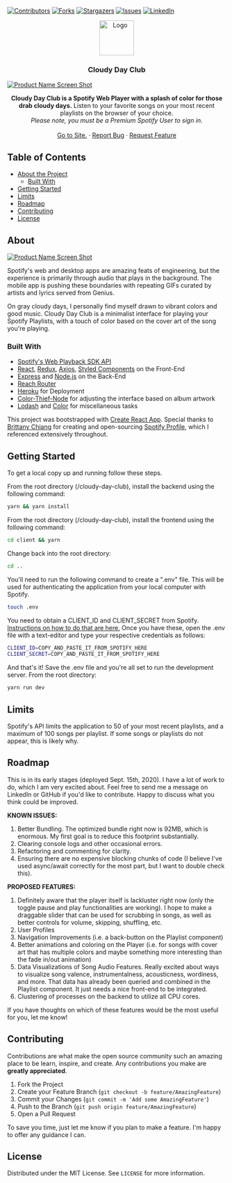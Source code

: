 [![Contributors][contributors-shield]][contributors-url]
[![Forks][forks-shield]][forks-url]
[![Stargazers][stars-shield]][stars-url]
[![Issues][issues-shield]][issues-url]
[![LinkedIn][linkedin-shield]][linkedin-url]

<p align="center">
  <a href="https://github.com/othneildrew/Best-README-Template">
    <img src="https://emojipedia-us.s3.dualstack.us-west-1.amazonaws.com/thumbs/240/apple/237/cloud_2601.png" alt="Logo" width="80" height="80">
  </a>

  <h3 align="center">Cloudy Day Club</h3>

[![Product Name Screen Shot][product-screenshot]](https://example.com)

  <p align="center">
	<b>Cloudy Day Club is a Spotify Web Player with a splash of color for those drab cloudy days.</b> Listen to your favorite songs on your most recent playlists on the browser of your choice. 
    <br /><i>Please note, you must be a Premium Spotify User to sign in.</i>
    <br />
    <br />
    <a href="https://cloudy-day-club.herokuapp.com/">Go to Site.</a>
    ·
    <a href="https://github.com/aditdamodaran/cloudy-day-club/issues">Report Bug</a>
    ·
    <a href="https://github.com/aditdamodaran/cloudy-day-club/issues">Request Feature</a>
  </p>



## Table of Contents

* [About the Project](#about-the-project)
  * [Built With](#built-with)
* [Getting Started](#getting-started)
* [Limits](#limits)
* [Roadmap](#roadmap)
* [Contributing](#contributing)
* [License](#license)



## About

[![Product Name Screen Shot][product-screenshot-2]](https://example.com)

Spotify's web and desktop apps are amazing feats of engineering, but the experience is primarily through audio that plays in the background. The mobile app is pushing these boundaries with repeating GIFs curated by artists and lyrics served from Genius. 

On gray cloudy days, I personally find myself drawn to vibrant colors and good music. Cloudy Day Club is a minimalist interface for playing your Spotify Playlists, with a touch of color based on the cover art of the song you're playing.



### Built With

* [Spotify's Web Playback SDK API](https://developer.spotify.com/documentation/web-playback-sdk/quick-start/)
* [React](https://reactjs.org/), [Redux](https://redux.js.org/), [Axios](https://www.axios.com/), [Styled Components](https://styled-components.com/docs/api) on the Front-End
* [Express](https://expressjs.com/) and [Node.js](https://nodejs.org/en/) on the Back-End
* [Reach Router](https://reach.tech/router/)
* [Heroku](https://www.heroku.com/) for Deployment
* [Color-Thief-Node](https://www.npmjs.com/package/color-thief-node) for adjusting the interface based on album artwork
* [Lodash](https://lodash.com/) and [Color](https://www.npmjs.com/package/color) for miscellaneous tasks

This project was bootstrapped with [Create React App](https://github.com/facebook/create-react-app). Special thanks to [Brittany Chiang](https://brittanychiang.com/) for creating and open-sourcing [Spotify Profile](https://github.com/bchiang7/spotify-profile), which I referenced extensively throughout. 



## Getting Started

To get a local copy up and running follow these steps.

From the root directory (/cloudy-day-club), install the backend using the following command:

```sh
yarn && yarn install
```

From the root directory (/cloudy-day-club), install the frontend using the following command:

```sh
cd client && yarn
```

Change back into the root directory:

```sh
cd ..
```

You'll need to run the following command to create a ".env" file. This will be used for authenticating the application from your local computer with Spotify. 

```sh
touch .env
```

You need to obtain a CLIENT_ID and CLIENT_SECRET from Spotify. [Instructions  on how to do that are here.](https://developer.spotify.com/documentation/general/guides/app-settings/) Once you have these, open the .env file with a text-editor and type your respective credentials as follows:

```sh
CLIENT_ID=COPY_AND_PASTE_IT_FROM_SPOTIFY_HERE
CLIENT_SECRET=COPY_AND_PASTE_IT_FROM_SPOTIFY_HERE
```

And that's it! Save the .env file and you're all set to run the development server. From the root directory:

```sh
yarn run dev
```



## Limits

Spotify's API limits the application to 50 of your most recent playlists, and a maximum of 100 songs per playlist. If some songs or playlists do not appear, this is likely why.



## Roadmap

This is in its early stages (deployed Sept. 15th, 2020). I have a lot of work to do, which I am very excited about. Feel free to send me a message on LinkedIn or GitHub if you'd like to contribute. Happy to discuss what you think could be improved.

**KNOWN ISSUES:**

1. Better Bundling. The optimized bundle right now is 92MB, which is enormous. My first goal is to reduce this footprint substantially.
2. Clearing console logs and other occasional errors.
3. Refactoring and commenting for clarity.
4. Ensuring there are no expensive blocking chunks of code (I believe I've used async/await correctly for the most part, but I want to double check this).

**PROPOSED FEATURES:**

1. Definitely aware that the player itself is lackluster right now (only the toggle pause and play functionalities are working). I hope to make a draggable slider that can be used for scrubbing in songs, as well as better controls for volume, skipping, shuffling, etc.
2. User Profiles
3. Navigation Improvements (i.e. a back-button on the Playlist component)
4. Better animations and coloring on the Player (i.e. for songs with cover art that has multiple colors and maybe something more interesting than the fade in/out animation)
5. Data Visualizations of Song Audio Features. Really excited about ways to visualize song valence, instrumentalness, acousticness, wordiness, and more. That data has already been queried and combined in the Playlist component. It just needs a nice front-end to be integrated.
6. Clustering of processes on the backend to utilize all CPU cores.

If you have thoughts on which of these features would be the most useful for you, let me know!



## Contributing

Contributions are what make the open source community such an amazing place to be learn, inspire, and create. Any contributions you make are **greatly appreciated**.

1. Fork the Project
2. Create your Feature Branch (`git checkout -b feature/AmazingFeature`)
3. Commit your Changes (`git commit -m 'Add some AmazingFeature'`)
4. Push to the Branch (`git push origin feature/AmazingFeature`)
5. Open a Pull Request

To save you time, just let me know if you plan to make a feature. I'm happy to offer any guidance I can.



## License

Distributed under the MIT License. See `LICENSE` for more information.



[contributors-shield]: https://img.shields.io/github/contributors/aditdamodaran/cloudy-day-club.svg?style=flat-square
[contributors-url]: https://github.com/aditdamodaran/cloudy-day-club/graphs/contributors
[forks-shield]: https://img.shields.io/github/forks/aditdamodaran/cloudy-day-club.svg?style=flat-square
[forks-url]: https://github.com/aditdamodaran/cloudy-day-club/network/members
[stars-shield]: https://img.shields.io/github/stars/aditdamodaran/cloudy-day-club?style=flat-square
[stars-url]: https://github.com/aditdamodaran/cloudy-day-club/stargazers
[issues-shield]: https://img.shields.io/github/issues/aditdamodaran/cloudy-day-club?style=flat-square
[issues-url]: https://github.com/aditdamodaran/cloudy-day-club/issues
[linkedin-shield]: https://img.shields.io/badge/-LinkedIn-black.svg?style=flat-square&logo=linkedin&colorB=555
[linkedin-url]: https://www.linkedin.com/in/adit-damodaran-1a0245108
[product-screenshot]: https://lh3.googleusercontent.com/pw/ACtC-3eY9tq4mF3FnyNijQy2DgVvAuWBUZNN3tdKx3D0HQHq_WDltQdIervZsJEDwcebvy-2jQNTOv6X8QL-q_rlymNBnlcMaET6BN4ahxE2Q0NHCAQsdRu0pR6NZGOeO1XAbFhtpLpFNoOnna3-8IpTtTX4=w2640-h1650-no?authuser=0
[product-screenshot-2]: https://lh3.googleusercontent.com/aY-mXHDVlwEiz4YHxVGxxLXhyV3AAwnOzTGaNqQYhphaTRoF9iQvnVbPHyr6BYMqH1vbQi4fz2O_Y1GBc6zIyY5nLzEXc2WTcFg87d-M0kpsS4Tx8LJFr8yampocfhvdmG7Mu7apj6N-RIZ2V4slNEAYO6Wmq1Uah5u_GMXIxytbYuTNCoVXhe1dP2LbThKr4s2OnUyy0rKCZT7PgzjuKkWHyogZS7flHAuOZCnTZuxgZth5SViDW1ZWpJL3W4meymRnI4sh4i83g7fAIXrCOYEGHlZtWT8drsG4Pk_ywgQzXqOgz3vLJoucgeQGx6BoxPqW251VGKa1-7RFUsGIVT9M4khs1yXdxIGMKx7zYYK5fUkAiG0WP3_h392gxHFqqEbZPrHvKfvMi9gJVtKjkrzjD4X93XWXcQKi9AcxVYNtNir_ZOR-1tHG4nBLMjLfy2lmjNjCP_AJuBDMKoFQ39HvGqZX64aXYB1n2ppbF_3OEjUVZEr1nJHBrOOdgiWjyJQV8-6sut0untSZ81BcL99qKHFPrNM_7A4x3d9rJv5ziG7-J6AyJMF4t3xARREuuunVEj4A22-wj4RGihzOF4LjBYSPgkB4sJvP-Az-eDMhxAHFVQZG96ZZeYIeYVfIOZNZ-mf4KPSfShuQ8U0MuLkLCEU1YCyJb5rRyCR9QMT6cY8HfbidGHAxLdUHFw=w2430-h1518-no?authuser=0

